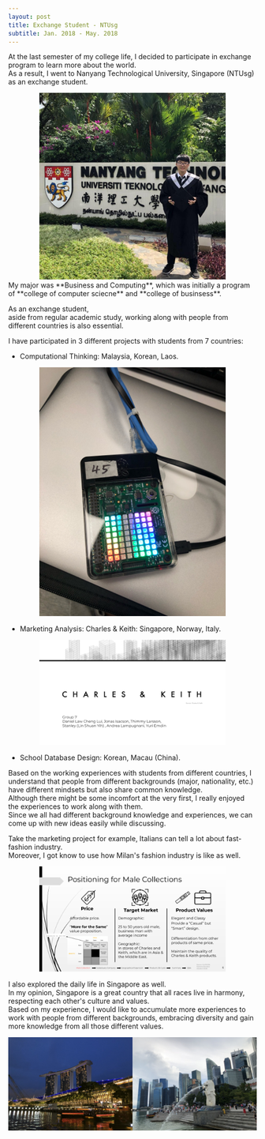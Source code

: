 ```yaml
---
layout: post
title: Exchange Student - NTUsg
subtitle: Jan. 2018 - May. 2018
---
```

At the last semester of my college life, I decided to participate in exchange program to learn more about the world.   
As a result, I went to Nanyang Technological University, Singapore (NTUsg) as an exchange student. 
<center>
    <img src="/SG/1.jpg" alt="hi" width="75%" height="75%"/>
</center>
My major was **Business and Computing**,    
which was initially a program of **college of computer sciecne** and **college of businsess**.  
  
As an exchange student,   
aside from regular academic study, working along with people from different countries is also essential.  

I have participated in 3 different projects with students from 7 countries:   
- Computational Thinking: Malaysia, Korean, Laos.  
<center>
    <img src="/SG/3.jpg" alt="hi" width="75%" height="30%"/>
</center>   
  
- Marketing Analysis: Charles & Keith: Singapore, Norway, Italy.   
<center>
    <img src="/SG/2.jpg" alt="hi" width="75%" height="75%"/>
</center>
  
- School Database Design: Korean, Macau (China).     

Based on the working experiences with students from different countries, I understand that people from different backgrounds
(major, nationality, etc.) have different mindsets but also share common knowledge.    
Although there might be some incomfort at the very first, I really enjoyed the experiences to work along with them.    
Since we all had different background knowledge and experiences, we can come up with new ideas easily while discussing.   

Take the marketing project for example,  Italians can tell a lot about fast-fashion industry.    
Moreover, I got know to use how Milan's fashion industry is like as well.     
<center>
    <img src="/SG/4.jpg" alt="hi" width="75%" height="75%"/>
</center> 
  
I also explored the daily life in Singapore as well.  
In my opinion, Singapore is a great country that all races live in harmony, respecting each other's culture and values.  
Based on my experience, I would like to accumulate more experiences to work with people from different backgrounds, embracing 
diversity and gain more knowledge from all those different values.  
<center>
    <img src="/SG/5.jpg" alt="hi" width="50%" height="50%"/><img src="/SG/6.jpg" alt="hi" width="50%" height="50%"/>
</center>
